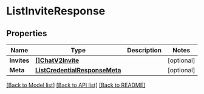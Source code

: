# ListInviteResponse

## Properties

Name | Type | Description | Notes
------------ | ------------- | ------------- | -------------
**Invites** | [**[]ChatV2Invite**](ChatV2Invite.md) |  |[optional] 
**Meta** | [**ListCredentialResponseMeta**](ListCredentialResponseMeta.md) |  |[optional] 

[[Back to Model list]](../README.md#documentation-for-models) [[Back to API list]](../README.md#documentation-for-api-endpoints) [[Back to README]](../README.md)


